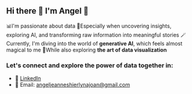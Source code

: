 ## Hi there 👋 I'm Angel 👋

📊I'm passionate about data
🤖Especially when uncovering insights, exploring AI, and transforming raw information into meaningful stories
🪄Currently, I'm diving into the world of **generative AI**, which feels almost magical to me
🎨While also exploring **the art of data visualization**

### Let's connect and explore the power of data together in:  
- 💼 [LinkedIn](#https://www.linkedin.com/in/angel-jsn/)  
- 📧 Email: angeljeanneshierlynajoan@gmail.com  
<!--
**ajsn-gde/ajsn-gde** is a ✨ _special_ ✨ repository because its `README.md` (this file) appears on your GitHub profile.

Here are some ideas to get you started:

- 🔭 I’m currently working on ...
- 🌱 I’m currently learning ...
- 👯 I’m looking to collaborate on ...
- 🤔 I’m looking for help with ...
- 💬 Ask me about ...
- 📫 How to reach me: ...
- 😄 Pronouns: ...
- ⚡ Fun fact: ...
-->

